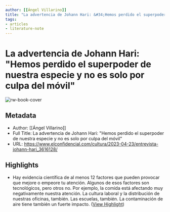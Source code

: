 ```yaml
---
author: [[Ángel Villarino]]
title: "La advertencia de Johann Hari: &#34;Hemos perdido el superpoder de nuestra especie y no es solo por culpa del móvil&#34;"
tags: 
- articles
- literature-note
---
```

# La advertencia de Johann Hari: "Hemos perdido el superpoder de nuestra especie y no es solo por culpa del móvil"

![rw-book-cover](https://images.ecestaticos.com/mk3_Cnkz1P4TeMhnrBfw3JvrgP4=/0x0:2272x1278/600x315/filters:fill(white):format(jpg):quality(99):watermark(f.elconfidencial.com/file/bae/eea/fde/baeeeafde1b3229287b0c008f7602058.png,0,275,1)/f.elconfidencial.com/original/351/ca8/898/351ca88988bf5883814c68ed0dbd89eb.jpg)

## Metadata
- Author: [[Ángel Villarino]]
- Full Title: La advertencia de Johann Hari: "Hemos perdido el superpoder de nuestra especie y no es solo por culpa del móvil"
- URL: https://www.elconfidencial.com/cultura/2023-04-23/entrevista-johann-hari_3616128/

## Highlights
- Hay evidencia científica de al menos 12 factores que pueden provocar que mejore o empeore tu atención. Algunos de esos factores son tecnológicos, pero otros no. Por ejemplo, la comida está afectando muy negativamente nuestra atención. La cultura laboral y la distribución de nuestras oficinas, también. Las escuelas, también. La contaminación de aire tiene también un fuerte impacto. ([View Highlight](https://read.readwise.io/read/01gys4wvyw6ps2qbexvv86jcbh))
